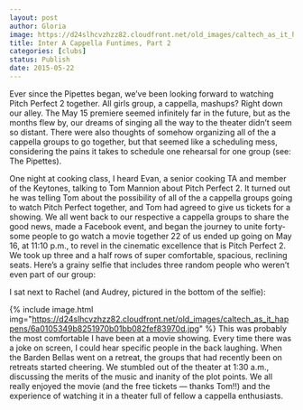```yaml
---
layout: post
author: Gloria
image: https://d24slhcvzhzz82.cloudfront.net/old_images/caltech_as_it_happens/6a0105349b8251970b01b8d11587fc970c.jpg
title: Inter A Cappella Funtimes, Part 2
categories: [clubs]
status: Publish
date: 2015-05-22
---
```


Ever since the Pipettes began, we’ve been looking forward to watching Pitch Perfect 2 together. All girls group, a cappella, mashups? Right down our alley. The May 15 premiere seemed infinitely far in the future, but as the months flew by, our dreams of singing all the way to the theater didn’t seem so distant. There were also thoughts of somehow organizing all of the a cappella groups to go together, but that seemed like a scheduling mess, considering the pains it takes to schedule one rehearsal for one group (see: The Pipettes).

One night at cooking class, I heard Evan, a senior cooking TA and member of the Keytones, talking to Tom Mannion about Pitch Perfect 2. It turned out he was telling Tom about the possibility of all of the a cappella groups going to watch Pitch Perfect together, and Tom had agreed to give us tickets for a showing. We all went back to our respective a cappella groups to share the good news, made a Facebook event, and began the journey to unite forty-some people to go watch a movie together
22 of us ended up going on May 16, at 11:10 p.m., to revel in the cinematic excellence that is Pitch Perfect 2. We took up three and a half rows of super comfortable, spacious, reclining seats. Here’s a grainy selfie that includes three random people who weren’t even part of our group:

I sat next to Rachel (and Audrey, pictured in the bottom of the selfie):


{% include image.html img="https://d24slhcvzhzz82.cloudfront.net/old_images/caltech_as_it_happens/6a0105349b8251970b01bb082fef83970d.jpg" %}
This was probably the most comfortable I have been at a movie showing. Every time there was a joke on screen, I could hear specific people in the back laughing. When the Barden Bellas went on a retreat, the groups that had recently been on retreats started cheering. We stumbled out of the theater at 1:30 a.m., discussing the merits of the music and inanity of the plot points. We all really enjoyed the movie (and the free tickets — thanks Tom!!) and the experience of watching it in a theater full of fellow a cappella enthusiasts. 
